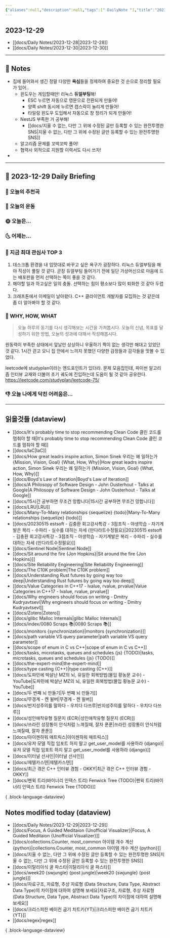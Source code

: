 ```yaml
---
{"aliases":null,"description":null,"tags":[" DailyNote "],"title":"2023-12-29","created":"2023-12-29T15:33:12","updated":"2023-12-29T23:55:49","dg-publish":true,"permalink":"/docs/Daily Notes/2023-12-29/","dgPassFrontmatter":true}
---
```



## 2023-12-29

- [[docs/Daily Notes/2023-12-28\|2023-12-28]] 
- [[docs/Daily Notes/2023-12-30\|2023-12-30]]

---

## 📝 Notes

- 집에 들어와서 생긴 정말 다양한 **욕심**들을 정제하여 중요한 것 순으로 정리할 필요가 있어..
	- 윈도우는 게임할때만! 리눅스 **듀얼부팅**해!
		- ESC 누르면 자동으로 영문으로 전환되게 만들어!
		- 양쪽 shift 동시에 누르면 캡스락이 눌리게 만들어!
		- 타일링 윈도우 도입해서 자동으로 창 정리가 되게 만들어!
	- NestJS 부족한 거 공부해!
		- [[docs/지울 수 없는, 다만 그 위에 수정된 글만 등록할 수 있는 완전투명한 SNS\|지울 수 없는, 다만 그 위에 수정된 글만 등록할 수 있는 완전투명한 SNS]]
	- 알고리즘 문제를 꼬박꼬박 풀어!
	- 협력사 외적으로 지원할 이력서도 다시 쓰자!
- 


---

## 📅 2023-12-29 Daily Briefing

### 🎵 오늘의 추천곡

### 🏃 오늘의 운동

### 🌞 오늘은...

### 🌜 어제는...

### 🧠 지금 최대 관심사 TOP 3

1. 데스크톱 환경을 내 입맛대로 바꾸고 싶은 욕구가 굉장하다. 리눅스 듀얼부팅을 해야 직성이 풀릴 것 같다. 곧장 듀얼부팅 들어가기 전에 일단 가상머신으로 마음에 드는 배포판을 먼저 선택하는 쪽이 좋을 것 같다.
2. 해야할 일과 하고싶은 일의 충돌. 선택하는 힘이 평소보다 많이 퇴화한 것 같아 두렵다.
3. 크래프톤에서 이메일이 날아왔다. C++ 클라이언트 개발자를 모집하는 것 같은데 좀 더 알아봐야 할 것 같다.

### 🚀 WHY, HOW, WHAT

> 오늘 하루의 동기를 다시 생각해보는 시간을 가져봅시다. 오늘의 신념, 목표를 달성하기 위한 방법, 오늘의 성과에 대해서 작성해봅시다.

원동력이 부족한 상태에서 앞날만 상상하니 우울하기 짝이 없는 생각만 해대고 있었던 것 같다. 1시간 걷고 오니 집 안에서 느끼지 못했던 다양한 감정들과 감각들을 맛볼 수 있었다.

leetcode에 studyplan이라는 엔드포인트가 있더라. 문제 모음집인데, 파이썬 알고리즘 인터뷰 교재와 더불어 초기 궤도에 진입하는데 도움이 될 것 같아 공유한다. <https://leetcode.com/studyplan/leetcode-75/>

### 👎 오늘 나에게 닥친 어려움은...

---

## 읽을것들 (dataview)

- [[docs/It's probably time to stop recommending Clean Code 클린 코드를 멈춰야 할 때\|It's probably time to stop recommending Clean Code 클린 코드를 멈춰야 할 때]]
- [[docs/IaC\|IaC]]
- [[docs/How great leadrs inspire action, Simon Sinek 우리는 왜 일하는가 {Mission, Vision, Goal} {What, How, Why}\|How great leadrs inspire action, Simon Sinek 우리는 왜 일하는가 {Mission, Vision, Goal} {What, How, Why}]]
- [[docs/Boyd's Law of Iteration\|Boyd's Law of Iteration]]
- [[docs/A Philosopy of Software Design - John Ousterhout - Talks at Google\|A Philosopy of Software Design - John Ousterhout - Talks at Google]]
- [[docs/15시간 공부하면 무조건 망합니다\|15시간 공부하면 무조건 망합니다]]
- [[docs/LRU\|LRU]]
- [[docs/Many-To-Many relationships {sequelize} {todo}\|Many-To-Many relationships {sequelize} {todo}]]
- [[docs/20230515 estsoft - 김충환 회고강사특강 - 3점조직 - 야생학습 - 자기계발은 복리 - 수파리 - 실수를 대하는 자세 {만다라트수정필요}\|20230515 estsoft - 김충환 회고강사특강 - 3점조직 - 야생학습 - 자기계발은 복리 - 수파리 - 실수를 대하는 자세 {만다라트수정필요}]]
- [[docs/Sentinel Node\|Sentinel Node]]
- [[docs/Sit around the fire {Jon Hopkins}\|Sit around the fire {Jon Hopkins}]]
- [[docs/Site Reliability Engineering\|Site Reliability Engineering]]
- [[docs/The C10K problem\|The C10K problem]]
- [[docs/Understanding Rust futures by going way too deep\|Understanding Rust futures by going way too deep]]
- [[docs/Value Categories in C++17 - lvalue, rvalue, prvalue\|Value Categories in C++17 - lvalue, rvalue, prvalue]]
- [[docs/Why engineers should focus on writing - Dmitry Kudryavtsevl\|Why engineers should focus on writing - Dmitry Kudryavtsevl]]
- [[docs/Zotero\|Zotero]]
- [[docs/glibc Malloc Internals\|glibc Malloc Internals]]
- [[docs/index/0080 Scraps 📚\|0080 Scraps 📚]]
- [[docs/monitors {synchronization}\|monitors {synchronization}]]
- [[docs/path variable VS query parameter\|path variable VS query parameter]]
- [[docs/scope of enum in C vs C++\|scope of enum in C vs C++]]
- [[docs/tasks, microtasks, queues and schedules {js} {TODO}\|tasks, microtasks, queues and schedules {js} {TODO}]]
- [[docs/the-expert-mind\|the-expert-mind]]
- [[docs/type casting {C++}\|type casting {C++}]]
- [[docs/도파민에 박살난 MZ의 뇌, 유일한 회복방법(몰입 황농문 교수) - YouTube\|도파민에 박살난 MZ의 뇌, 유일한 회복방법(몰입 황농문 교수) - YouTube]]
- [[docs/두 번째 뇌 만들기\|두 번째 뇌 만들기]]
- [[docs/무경계 - 켄 윌버\|무경계 - 켄 윌버]]
- [[docs/반지성주의를 말하다 - 우치다 다쓰루\|반지성주의를 말하다 - 우치다 다쓰루]]
- [[docs/성인애착유형 질문지 (ECR)\|성인애착유형 질문지 (ECR)]]
- [[docs/쓰라린 성장통이 안식처럼 느껴질때, 잘자 푼푼\|쓰라린 성장통이 안식처럼 느껴질때, 잘자 푼푼]]
- [[docs/아이젠하워 매트릭스\|아이젠하워 매트릭스]]
- [[docs/유저 모델 직접 임포트 하지 말고 get_user_model를 사용하라 {django}\|유저 모델 직접 임포트 하지 말고 get_user_model를 사용하라 {django}]]
- [[docs/이터널 선샤인\|이터널 선샤인]]
- [[docs/제텔카스텐\|제텔카스텐]]
- [[docs/최근 겪은 C++ 인터뷰 경험 - OKKY\|최근 겪은 C++ 인터뷰 경험 - OKKY]]
- [[docs/펜윅 트리(바이너리 인덱스 트리) Fenwick Tree {TODO}\|펜윅 트리(바이너리 인덱스 트리) Fenwick Tree {TODO}]]

{ .block-language-dataview}

## Notes modified today (dataview)

- [[docs/Daily Notes/2023-12-29\|2023-12-29]]
- [[docs/Focus, A Guided Meditaion {Unofficial Visualizer}\|Focus, A Guided Meditaion {Unofficial Visualizer}]]
- [[docs/collections.Counter, most_common 아이템 개수 계산 {python}\|collections.Counter, most_common 아이템 개수 계산 {python}]]
- [[docs/지울 수 없는, 다만 그 위에 수정된 글만 등록할 수 있는 완전투명한 SNS\|지울 수 없는, 다만 그 위에 수정된 글만 등록할 수 있는 완전투명한 SNS]]
- [[docs/이탈리아식 굴 파스타\|이탈리아식 굴 파스타]]
- [[docs/week20 {swjungle} {post jungle}\|week20 {swjungle} {post jungle}]]
- [[docs/자료구조, 자료형, 추상 자료형 (Data Structure, Data Type, Abstract Data Type)의 차이점에 대하여 설명해 보세요\|자료구조, 자료형, 추상 자료형 (Data Structure, Data Type, Abstract Data Type)의 차이점에 대하여 설명해 보세요]]
- [[docs/크리스피한 베이컨 굽기 치트키{YT}\|크리스피한 베이컨 굽기 치트키{YT}]]
- [[docs/regex\|regex]]

{ .block-language-dataview}
